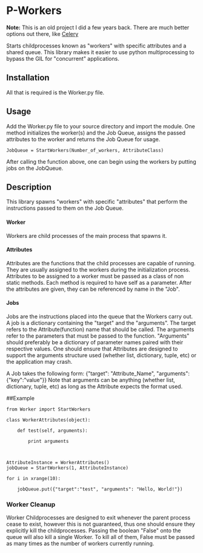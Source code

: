 # P-Workers

**Note:** This is an old project I did a few years back. There are much better options out there, like [Celery](https://github.com/celery/celery)

Starts childprocesses known as "workers" with specific attributes and a shared queue. This library makes it easier to use python multiprocessing to bypass the GIL for "concurrent" applications. 


## Installation
All that is required is the Worker.py file.


## Usage
Add the Worker.py file to your source directory and import the module. 
One method initializes the worker(s) and the Job Queue, assigns the passed attributes to the worker and returns the Job Queue for usage. 

`JobQueue = StartWorkers(Number_of_workers, AttributeClass)`

After calling the function above, one can begin using the workers by putting jobs on the JobQueue. 


## Description
This library spawns "workers" with specific "attributes" that perform the instructions passed to them on the Job Queue. 

#### Worker
Workers are child processes of the main process that spawns it. 

#### Attributes
Attributes are the functions that the child processes are capable of running. They are usually assigned to the workers during the initialization process. Attributes to be assigned to a worker must be passed as a class of non static methods. Each method is required to have self as a parameter. After the attributes are given, they can be referenced by name in the "Job".

#### Jobs
Jobs are the instructions placed into the queue that the Workers carry out. A job is a dictionary containing the "target" and the "arguments". 
The target refers to the Attribute(function) name that should be called. 
The arguments refer to the parameters that must be passed to the function. "Arguments" should preferably be a dictionary of parameter names paired with their respective values. One should ensure that Attributes are designed to support the arguments structure used (whether list, dictionary, tuple, etc) or the application may crash.

A Job takes the following form:  {"target": "Attribute_Name", "arguments":{"key":"value"}}
Note that arguments can be anything (whether list, dictionary, tuple, etc) as long as the Attribute expects the format used. 

##Example


```
from Worker import StartWorkers

class WorkerAttributes(object):

	def test(self, arguments):
	
		print arguments



AttributeInstance = WorkerAttributes()
jobQueue = StartWorkers(1, AttributeInstance)

for i in xrange(10):

    jobQueue.put({"target":"test", "arguments": "Hello, World!"})

```

### Worker Cleanup
Worker Childprocesses are designed to exit whenever the parent process cease to exist, however this is not guaranteed, thus one should ensure they explicitly kill the childprocesses. Passing the boolean "False" onto the queue will also kill a single Worker. To kill all of them, False must be passed as many times as the number of workers currently running. 

